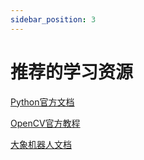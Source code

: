 ```yaml
---
sidebar_position: 3
---
```


# 推荐的学习资源

[Python官方文档](https://docs.python.org/zh-cn/3/)

[OpenCV官方教程](https://docs.opencv.org/3.4/d6/d00/tutorial_py_root.html)

[大象机器人文档](https://www.elephantrobotics.com/support/)
